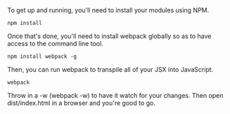To get up and running, you'll need to install your modules using NPM.

```npm install```

Once that's done, you'll need to install webpack globally so as to have access to the command line tool.

```npm install webpack -g```

Then, you can run webpack to transpile all of your JSX into JavaScript.

```webpack```

Throw in a -w (webpack -w) to have it watch for your changes. Then open dist/index.html in a browser and you're good to go.
